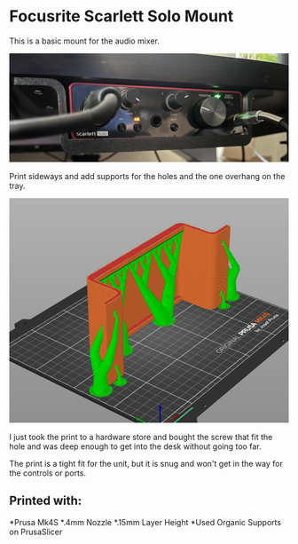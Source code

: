 # Focusrite Scarlett Solo Mount

This is a basic mount for the audio mixer.

<picture>
  <img src="images/result.jpg" />
</picture>

Print sideways and add supports for the holes and the one overhang on the tray.

<pictures>
  <img src="images/print.png" />
</picture>

I just took the print to a hardware store and bought the screw that fit the hole and was deep enough to get into the desk without going too far.

The print is a tight fit for the unit, but it is snug and won't get in the way for the controls or ports.

## Printed with:
*Prusa Mk4S
*.4mm Nozzle
*.15mm Layer Height
*Used Organic Supports on PrusaSlicer

